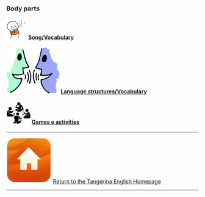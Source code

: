 <head>
<!-- Global site tag (gtag.js) - Google Analytics -->
<script async src="https://www.googletagmanager.com/gtag/js?id=UA-110947112-3"></script>
<script>
  window.dataLayer = window.dataLayer || [];
  function gtag(){dataLayer.push(arguments);}
  gtag('js', new Date());

  gtag('config', 'UA-110947112-3');
</script>
</head>

### Body parts 

#### ![sing](/images/sing.png) [Song/Vocabulary](https://tangerina-pt.github.io/English/Body_Parts_B_song)
#### ![talk](/images/talk.png) [Language structures/Vocabulary](https://tangerina-pt.github.io/English/Body_Parts_B_ls)
#### ![silh_game](/images/silh_game.jpg) [Games e activities](https://tangerina-pt.github.io/English/Body_Parts_B_g)

***
[![home](/images/home.PNG)](https://tangerina-pt.github.io/English) [Return to the Tangerina English Homepage](https://tangerina-pt.github.io/English)

***
